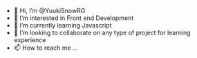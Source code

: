 - 👋 Hi, I’m @YuukiSnowRG
- 👀 I’m interested in Front end Development
- 🌱 I’m currently learning Javascript
- 💞️ I’m looking to collaborate on any type of project for learning experience
- 📫 How to reach me ...

<!---
YuukiSnowRG/YuukiSnowRG is a ✨ special ✨ repository because its `README.md` (this file) appears on your GitHub profile.
You can click the Preview link to take a look at your changes.
--->
